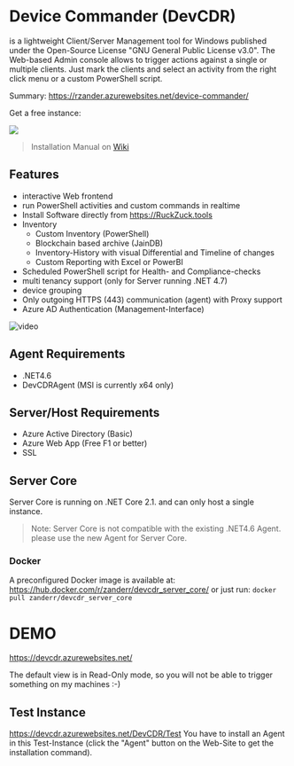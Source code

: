 # Device Commander (DevCDR)
is a lightweight Client/Server Management tool for Windows published under the Open-Source License "GNU General Public License v3.0".
The Web-based Admin console allows to trigger actions against a single or multiple clients. Just mark the clients and select an activity from the right click menu or a custom PowerShell script.

Summary: https://rzander.azurewebsites.net/device-commander/

Get a free instance:

<a href="https://azuredeploy.net/?repository=https://github.com/rzander/devcdr/tree/ServerCore21" target="_blank">
    <img src="http://azuredeploy.net/deploybutton.png"/>
</a>

> Installation Manual on [Wiki](https://github.com/rzander/DevCDR/wiki/Deploy-to-Azure)

## Features
* interactive Web frontend 
* run PowerShell activities and custom commands in realtime
* Install Software directly from https://RuckZuck.tools
* Inventory
  * Custom Inventory (PowerShell)
  * Blockchain based archive (JainDB)
  * Inventory-History with visual Differential and Timeline of changes
  * Custom Reporting with Excel or PowerBI
* Scheduled PowerShell script for Health- and Compliance-checks
* multi tenancy support (only for Server running .NET 4.7)
* device grouping
* Only outgoing HTTPS (443) communication (agent) with Proxy support
* Azure AD Authentication (Management-Interface)

![video](https://rzander.azurewebsites.net/content/images/2018/07/devcdr.gif)

## Agent Requirements
* .NET4.6
* DevCDRAgent (MSI is currently x64 only)

## Server/Host Requirements
* Azure Active Directory (Basic)
* Azure Web App (Free F1 or better)
* SSL

## Server Core
Server Core is running on .NET Core 2.1. and can only host a single instance.
> Note: Server Core is not compatible with the existing .NET4.6 Agent. please use the new Agent for Server Core.

### Docker
A preconfigured Docker image is available at: https://hub.docker.com/r/zanderr/devcdr_server_core/
or just run:
`docker pull zanderr/devcdr_server_core`

# DEMO
https://devcdr.azurewebsites.net/ 

The default view is in Read-Only mode, so you will not be able to trigger something on my machines :-)
## Test Instance
https://devcdr.azurewebsites.net/DevCDR/Test
You have to install an Agent in this Test-Instance (click the "Agent" button on the Web-Site to get the installation command).

